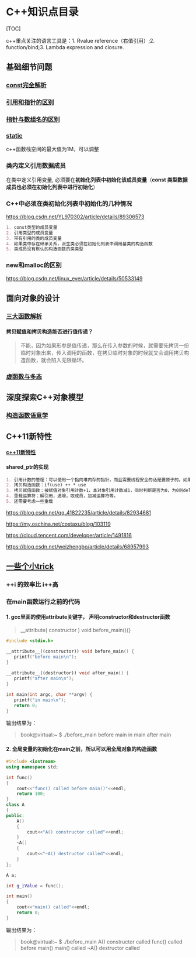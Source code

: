 # C++知识点目录

[TOC]

c++重点关注的语言工具是：1. Rvalue reference（右值引用）;2. function/bind;3. Lambda expression and closure.

## 基础细节问题

###  [const完全解析](const.md)
### [引用和指针的区别](引用和指针的区别.md)
### [指针与数组名的区别](指针与数组名的区别.md)

### [static](static.md)

c++函数栈空间的最大值为1M，可以调整

### 类内定义引用数据成员

 在类中定义引用变量, 必须要在**初始化列表中初始化该成员变量**（**const 类型数据成员也必须在初始化列表中进行初始化**） 

### C++中必须在类初始化列表中初始化的几种情况

 https://blog.csdn.net/YL970302/article/details/89306573 

```markdown
1. const类型的成员变量
2. 引用类型的成员变量
3. 带有引用的类的成员变量
4. 如果类中存在继承关系，派生类必须在初始化列表中调用基类的构造函数
5. 类成员没有默认的构造函数的类类型
```

### new和malloc的区别

 https://blog.csdn.net/linux_ever/article/details/50533149 

## 面向对象的设计

### [三大函数解析](拷贝构造函数.md)

#### 拷贝赋值和拷贝构造能否进行值传递？

> 不能，因为如果形参是值传递，那么在传入参数的时候，就需要先拷贝一份临时对象出来，传入调用的函数，在拷贝临时对象的时候就又会调用拷贝构造函数，就会陷入无限循环。

### [虚函数与多态](虚函数与多态.md)



## 深度探索C++对象模型

### [构造函数语意学](深度探索C++之构造函数语意学.md)



## C++11新特性

#### [c++11新特性](D:\A_目标！！！\笔记\C++\C++11新特性.md)

#### shared_ptr的实现

```markdown
1. 引用计数的管理：可以使用一个指向堆内存的指针，而且需要线程安全的话是要原子的。如果发生一次拷贝构造，引用计数加1，发生一次析构，引用计数减1.拷贝的时候只是浅拷贝，只复制了指针。
2. 拷贝构造函数：if(use) ++ * use
3. 拷贝赋值函数：被赋值对象引用计数+1，本对象引用计数减1，同时判断是否为0，为0则delete
4. 重载运算符：解引用，递增，取成员，加减运算符等。
5. 还需要考虑一些重载
```

 https://blog.csdn.net/qq_41822235/article/details/82934681 

 https://my.oschina.net/costaxu/blog/103119 

 https://cloud.tencent.com/developer/article/1491816 

 https://blog.csdn.net/weizhengbo/article/details/68957993 

## [一些个小trick](trick.md)

### ++i 的效率比 i++高

### 在main函数运行之前的代码

#### 1. gcc里面的使用attribute关键字， 声明constructor和destructor函数 

>  __attribute( constructor ) void before_main(){} 

```cpp
#include <stdio.h> 

__attribute__((constructor)) void before_main() { 
   printf("before main\n"); 
} 

__attribute__((destructor)) void after_main() { 
   printf("after main\n"); 
} 
  
int main(int argc, char **argv) { 
   printf("in main\n"); 
   return 0; 
}
```

输出结果为：

> book@virtual:~ $ ./before_main 
> before main
> in main
> after main

#### 2. 全局变量的初始化在main之前，所以可以用全局对象的构造函数

```cpp
#include <iostream>
using namespace std;

int func()
{
	cout<<"func() called before main()"<<endl;
	return 100;
}
class A
{
public:
	A()
	{
		cout<<"A() constructor called"<<endl;
	}
	~A()
	{
		cout<<"~A() destructor called"<<endl;
	}
};

A a;

int g_iValue = func();

int main()
{
	cout<<"main() called"<<endl;
	return 0;
}
```

输出结果为：

> book@virtual:~ $ ./before_main 
> A() constructor called
> func() called before main()
> main() called
> ~A() destructor called

